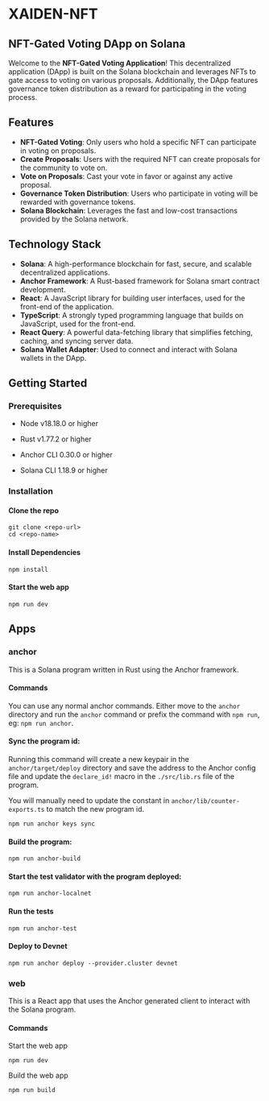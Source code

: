 # XAIDEN-NFT


## NFT-Gated Voting DApp on Solana

Welcome to the **NFT-Gated Voting Application**! This decentralized application (DApp) is built on the Solana blockchain and leverages NFTs to gate access to voting on various proposals. Additionally, the DApp features governance token distribution as a reward for participating in the voting process.

## Features

- **NFT-Gated Voting**: Only users who hold a specific NFT can participate in voting on proposals.
- **Create Proposals**: Users with the required NFT can create proposals for the community to vote on.
- **Vote on Proposals**: Cast your vote in favor or against any active proposal.
- **Governance Token Distribution**: Users who participate in voting will be rewarded with governance tokens.
- **Solana Blockchain**: Leverages the fast and low-cost transactions provided by the Solana network.

## Technology Stack

- **Solana**: A high-performance blockchain for fast, secure, and scalable decentralized applications.
- **Anchor Framework**: A Rust-based framework for Solana smart contract development.
- **React**: A JavaScript library for building user interfaces, used for the front-end of the application.
- **TypeScript**: A strongly typed programming language that builds on JavaScript, used for the front-end.
- **React Query**: A powerful data-fetching library that simplifies fetching, caching, and syncing server data.
- **Solana Wallet Adapter**: Used to connect and interact with Solana wallets in the DApp.

## Getting Started

### Prerequisites

- Node v18.18.0 or higher

- Rust v1.77.2 or higher
- Anchor CLI 0.30.0 or higher
- Solana CLI 1.18.9 or higher

### Installation

#### Clone the repo

```shell
git clone <repo-url>
cd <repo-name>
```

#### Install Dependencies

```shell
npm install
```

#### Start the web app

```
npm run dev
```

## Apps

### anchor

This is a Solana program written in Rust using the Anchor framework.

#### Commands

You can use any normal anchor commands. Either move to the `anchor` directory and run the `anchor` command or prefix the command with `npm run`, eg: `npm run anchor`.

#### Sync the program id:

Running this command will create a new keypair in the `anchor/target/deploy` directory and save the address to the Anchor config file and update the `declare_id!` macro in the `./src/lib.rs` file of the program.

You will manually need to update the constant in `anchor/lib/counter-exports.ts` to match the new program id.

```shell
npm run anchor keys sync
```

#### Build the program:

```shell
npm run anchor-build
```

#### Start the test validator with the program deployed:

```shell
npm run anchor-localnet
```

#### Run the tests

```shell
npm run anchor-test
```

#### Deploy to Devnet

```shell
npm run anchor deploy --provider.cluster devnet
```

### web

This is a React app that uses the Anchor generated client to interact with the Solana program.

#### Commands

Start the web app

```shell
npm run dev
```

Build the web app

```shell
npm run build
```


